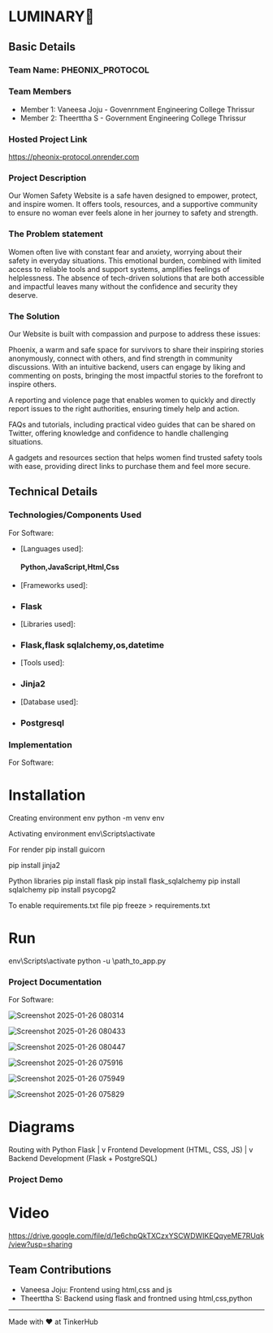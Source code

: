 

# LUMINARY🎯


## Basic Details
### Team Name: PHEONIX_PROTOCOL


### Team Members
- Member 1: Vaneesa Joju - Govenrnment Engineering College Thrissur
- Member 2: Theerttha S - Government Engineering College Thrissur


### Hosted Project Link
https://pheonix-protocol.onrender.com

### Project Description
Our Women Safety Website is a safe haven designed to empower, protect, and inspire women. It offers tools, resources, and a supportive community to ensure no woman ever feels alone in her journey to safety and strength.

### The Problem statement
Women often live with constant fear and anxiety, worrying about their safety in everyday situations. This emotional burden, combined with limited access to reliable tools and support systems, amplifies feelings of helplessness. The absence of tech-driven solutions that are both accessible and impactful leaves many without the confidence and security they deserve.

### The Solution
Our Website is built with compassion and purpose to address these issues:

Phoenix, a warm and safe space for survivors to share their inspiring stories anonymously, connect with others, and find strength in community discussions. With an intuitive backend, users can engage by liking and commenting on posts, bringing the most impactful stories to the forefront to inspire others.

A reporting and violence page that enables women to quickly and directly report issues to the right authorities, ensuring timely help and action.

FAQs and tutorials, including practical video guides that can be shared on Twitter, offering knowledge and confidence to handle challenging situations.

A gadgets and resources section that helps women find trusted safety tools with ease, providing direct links to purchase them and feel more secure.

## Technical Details
### Technologies/Components Used
For Software:
- [Languages used]:
  #### Python,JavaScript,Html,Css
- [Frameworks used]:
- ### Flask
- [Libraries used]:
- ### Flask,flask sqlalchemy,os,datetime
- [Tools used]:
- ### Jinja2
- [Database used]:
- ### Postgresql


### Implementation
For Software:
# Installation

Creating environment env
python -m venv env      

Activating environment
env\Scripts\activate

For render
pip install guicorn 

pip install jinja2

Python libraries
pip install flask
pip install flask_sqlalchemy
pip install sqlalchemy
pip install psycopg2

To enable requirements.txt file
pip freeze > requirements.txt

# Run
env\Scripts\activate
python -u \path_to_app.py

### Project Documentation
For Software:


![Screenshot 2025-01-26 080314](https://github.com/user-attachments/assets/9b8cea45-d8ef-4675-b71d-8e237d4ba6a1)

![Screenshot 2025-01-26 080433](https://github.com/user-attachments/assets/18bdb841-5ea5-41b8-a301-34b996cd11c1)

![Screenshot 2025-01-26 080447](https://github.com/user-attachments/assets/3eea2582-201e-45e6-b30d-aad0ada10623)

![Screenshot 2025-01-26 075916](https://github.com/user-attachments/assets/29c1835f-eb45-4418-b6e2-bfdb84fa58e0)

![Screenshot 2025-01-26 075949](https://github.com/user-attachments/assets/5204df09-5b3d-459a-a37b-8230dc94b221)

![Screenshot 2025-01-26 075829](https://github.com/user-attachments/assets/6c55d5f5-1a2d-4357-aaf7-3b690832a2d2)




# Diagrams
Routing with Python Flask
        |
        v
Frontend Development (HTML, CSS, JS)
        |
        v
Backend Development (Flask + PostgreSQL)


### Project Demo
# Video
https://drive.google.com/file/d/1e6chpQkTXCzxYSCWDWIKEQqyeME7RUqk/view?usp=sharing


## Team Contributions
- Vaneesa Joju: Frontend using html,css and js
- Theerttha S: Backend using flask and frontned using html,css,python


---
Made with ❤️ at TinkerHub




